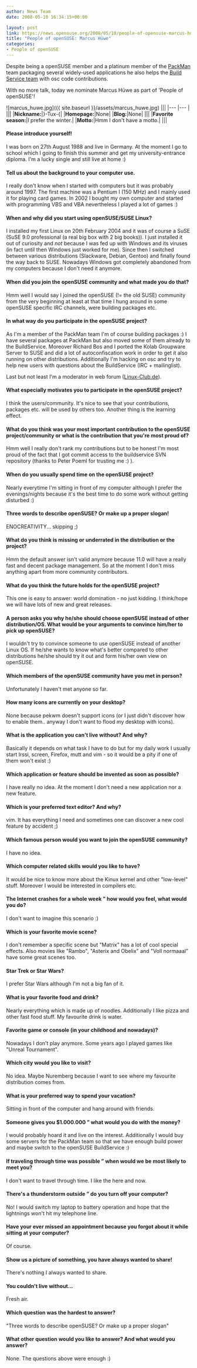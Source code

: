 ```yaml
---
author: News Team
date: 2008-05-10 16:34:15+00:00

layout: post
link: https://news.opensuse.org/2008/05/10/people-of-opensuse-marcus-huwe/
title: "People of openSUSE: Marcus Hüwe"
categories:
- People of openSUSE
---
```

Despite being a openSUSE member and a platinum member of the [PackMan](http://packman.links2linux.org/) team packaging several widely-used applications he also helps the [Build Service team](http://en.opensuse.org/Build_Service_Team) with osc code contributions.

With no more talk, today we nominate Marcus Hüwe as part of 'People of openSUSE'!

<!-- more -->


![marcus_huwe.jpg]({{ site.baseurl }}/assets/marcus_huwe.jpg)
|||
|--- |--- |
|||
|**Nickname:**|}-Tux-{|
|**Homepage:**|None|
|**Blog:**|None|
|||
|**Favorite season:**|I prefer the winter.|
|**Motto:**|Hmm I don't have a motto.|
|||




#### Please introduce yourself!


I was born on 27th August 1988 and live in Germany. At the moment I go to school which I going to finish this summer and get my university-entrance diploma.
I'm a lucky single and still live at home :)






#### Tell us about the background to your computer use.


I really don't know when I started with computers but it was probably around 1997. The first machine was a Pentium I (150 MHz) and I mainly used it for playing card games. In 2002 I bought my own computer and started with programming VBS and VBA nevertheless I played a lot of games :)






#### When and why did you start using openSUSE/SUSE Linux?


I installed my first Linux on 20th February 2004 and it was of course a SuSE (SuSE 9.0 professional (a real big box with 2 big books)). I just installed it out of curiosity and _not_ because I was fed up with Windows and its viruses (in fact until then Windows just worked for me). Since then I switched between various distributions (Slackware, Debian, Gentoo) and finally found the way back to SUSE. Nowadays Windows got completely abandoned from my computers because I don't need it anymore.






#### When did you join the openSUSE community and what made you do that?


Hmm well I would say I joined the openSUSE (!= the old SUSE) community from the very beginning at least at that time I hung around in some openSUSE specific IRC channels, were building packages etc.






#### In what way do you participate in the openSUSE project?


As I'm a member of the PackMan team I'm of course building packages :)
I have several packages at PackMan but also moved some of them already to the BuildService. Moreover Richard Bos and I ported the Kolab Groupware Server to SUSE and did a lot of autoconfiscation work in order to get it also running on other distributions.
Additionally I'm hacking on osc and try to help new users with questions about the BuildService (IRC + mailinglist).

Last but not least I'm a moderator in web forum ([Linux-Club.de](http://www.linux-club.de)).






#### What especially motivates you to participate in the openSUSE project?


I think the users/community. It's nice to see that your contributions, packages etc. will be used by others too. Another thing is the learning effect.






#### What do you think was your most important contribution to the openSUSE project/community or what is the contribution that you're most proud of?


Hmm well I really don't rank my contributions but to be honest I'm most proud of the fact that I got commit access to the buildservice SVN repository (thanks to Peter Poeml for trusting me :) ).






#### When do you usually spend time on the openSUSE project?


Nearly everytime I'm sitting in front of my computer although I prefer the evenings/nights because it's the best time to do some work without getting disturbed :)






#### Three words to describe openSUSE? Or make up a proper slogan!


ENOCREATIVITY... skipping ;)






#### What do you think is missing or underrated in the distribution or the project?


Hmm the default answer isn't valid anymore because 11.0 will have a really fast and decent package management. So at the moment I don't miss anything apart from more community contributors.






#### What do you think the future holds for the openSUSE project?


This one is easy to answer: world domination - no just kidding. I think/hope we will have lots of new and great releases.






#### A person asks you why he/she should choose openSUSE instead of other distribution/OS. What would be your arguments to convince him/her to pick up openSUSE?


I wouldn't try to convince someone to use openSUSE instead of another Linux OS.
If he/she wants to know what's better compared to other distributions he/she should try it out and form his/her own view on openSUSE.






#### Which members of the openSUSE community have you met in person?


Unfortunately I haven't met anyone so far.






#### How many icons are currently on your desktop?


None because pekwm doesn't support icons (or I just didn't discover how to enable them.. anyway I don't want to flood my desktop with icons).






#### What is the application you can't live without? And why?


Basically it depends on what task I have to do but for my daily work I usually start Irssi, screen, Firefox, mutt and vim - so it would be a pity if one of them won't exist :)






#### Which application or feature should be invented as soon as possible?


I have really no idea. At the moment I don't need a new application nor a new feature.






#### Which is your preferred text editor? And why?


vim. It has everything I need and sometimes one can discover a new cool feature by accident ;)






#### Which famous person would you want to join the openSUSE community?


I have no idea.






#### Which computer related skills would you like to have?


It would be nice to know more about the Kinux kernel and other "low-level" stuff. Moreover I would be interested in compilers etc.






#### The Internet crashes for a whole week ” how would you feel, what would you do?


I don't want to imagine this scenario :)






#### Which is your favorite movie scene?


I don't remember a specific scene but "Matrix" has a lot of cool special effects. Also movies like "Rambo", "Asterix and Obelix" and "Voll normaaal" have some great scenes too.






#### Star Trek or Star Wars?


I prefer Star Wars although I'm not a big fan of it.






#### What is your favorite food and drink?


Nearly everything which is made up of noodles. Additionally I like pizza and other fast food stuff. My favourite drink is water.






#### Favorite game or console (in your childhood and nowadays)?


Nowadays I don't play anymore. Some years ago I played games like "Unreal Tournament".






#### Which city would you like to visit?


No idea. Maybe Nuremberg because I want to see where my favourite distribution comes from.






#### What is your preferred way to spend your vacation?


Sitting in front of the computer and hang around with friends.






#### Someone gives you $1.000.000 ” what would you do with the money?


I would probably hoard it and live on the interest. Additionally I would buy some servers for the PackMan team so that we have enough build power and maybe switch to the openSUSE BuildService :)






#### If traveling through time was possible ” when would we be most likely to meet you?


I don't want to travel through time. I like the here and now.






#### There's a thunderstorm outside ” do you turn off your computer?


No! I would switch my laptop to battery operation and hope that the lightnings won't hit my telephone line.






#### Have your ever missed an appointment because you forgot about it while sitting at your computer?


Of course.






#### Show us a picture of something, you have always wanted to share!


There's nothing I always wanted to share.






#### You couldn't live without...


Fresh air.






#### Which question was the hardest to answer?


"Three words to describe openSUSE? Or make up a proper slogan"






#### What other question would you like to answer? And what would you answer?


None. The questions above were enough :)


		
